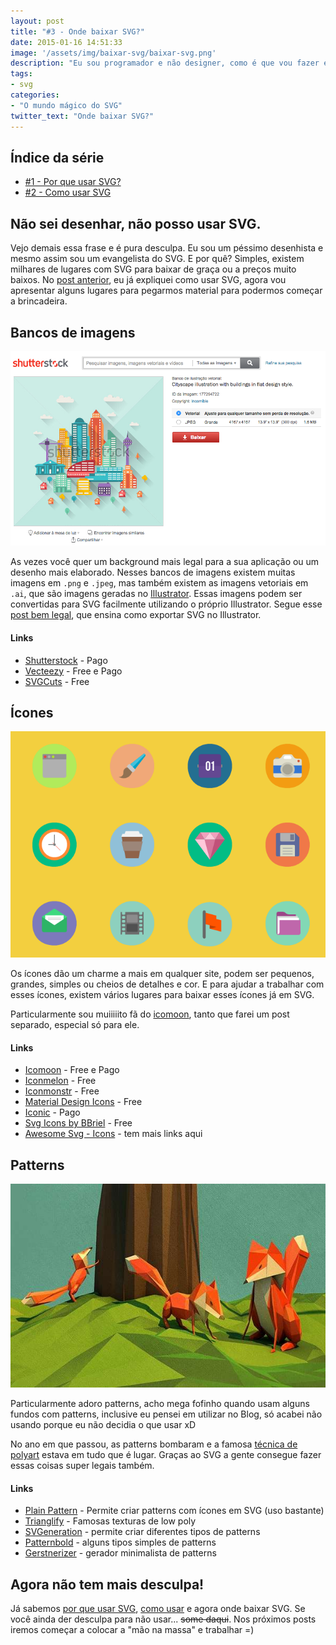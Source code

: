 ```yaml
---
layout: post
title: "#3 - Onde baixar SVG?"
date: 2015-01-16 14:51:33
image: '/assets/img/baixar-svg/baixar-svg.png'
description: "Eu sou programador e não designer, como é que vou fazer essas coisas aí? Aqui vou mostrar que não precisa ser designer para poder usar SVG."
tags:
- svg
categories:
- "O mundo mágico do SVG"
twitter_text: "Onde baixar SVG?"
---
```


## Índice da série

* [#1 - Por que usar SVG?](http://willianjusten.com.br/por-que-usar-svg/)
* [#2 - Como usar SVG](http://willianjusten.com.br/como-usar-svg/)

## Não sei desenhar, não posso usar SVG.

Vejo demais essa frase e é pura desculpa. Eu sou um péssimo desenhista e mesmo assim sou um evangelista do SVG. E por quê? Simples, existem milhares de lugares com SVG para baixar de graça ou a preços muito baixos. No [post anterior](http://willianjusten.com.br/como-usar-svg/), eu já expliquei como usar SVG, agora vou apresentar alguns lugares para pegarmos material para podermos começar a brincadeira.

## Bancos de imagens

![Uma tela do shutterstock para baixar](/assets/img/baixar-svg/imagens.png)

As vezes você quer um background mais legal para a sua aplicação ou um desenho mais elaborado. Nesses bancos de imagens existem muitas imagens em `.png` e `.jpeg`, mas também existem as imagens vetoriais em `.ai`, que são imagens geradas no [Illustrator](http://www.adobe.com/br/products/illustrator.html). Essas imagens podem ser convertidas para SVG facilmente utilizando o próprio Illustrator. Segue esse [post bem legal](http://creativedroplets.com/export-svg-for-the-web-with-illustrator-cc/), que ensina como exportar SVG no Illustrator.

#### Links

* [Shutterstock](http://www.shutterstock.com/pt/cat-29-Vectors.html) - Pago
* [Vecteezy](http://www.vecteezy.com/) - Free e Pago
* [SVGCuts](http://svgcuts.com/blog/category/fsvgotw/) - Free

## Ícones

![Vários ícons coloridos](/assets/img/baixar-svg/icons.png)

Os ícones dão um charme a mais em qualquer site, podem ser pequenos, grandes, simples ou cheios de detalhes e cor. E para ajudar a trabalhar com esses ícones, existem vários lugares para baixar esses ícones já em SVG.

Particularmente sou muiiiiito fã do [icomoon](https://icomoon.io/), tanto que farei um post separado, especial só para ele.

#### Links

* [Icomoon](https://icomoon.io/) - Free e Pago
* [Iconmelon](http://iconmelon.com/) - Free
* [Iconmonstr](http://iconmonstr.com/) - Free
* [Material Design Icons](https://github.com/google/material-design-icons) - Free
* [Iconic](https://useiconic.com/) - Pago
* [Svg Icons by BBriel](http://svgicons.sparkk.fr/) - Free
* [Awesome Svg - Icons](https://github.com/willianjusten/awesome-svg/blob/master/topics/Icons.md) - tem mais links aqui

## Patterns

![Uma imagem feita em polígonos](/assets/img/baixar-svg/patterns.jpeg)

Particularmente adoro patterns, acho mega fofinho quando usam alguns fundos com patterns, inclusive eu pensei em utilizar no Blog, só acabei não usando porque eu não decidia o que usar xD

No ano em que passou, as patterns bombaram e a famosa [técnica de polyart](https://www.google.com.br/search?q=low+poly+art&source=lnms&tbm=isch&sa=X&ei=zFy5VJ-jBoGyggScrYHIBw&ved=0CAgQ_AUoAQ&biw=1438&bih=778) estava em tudo que é lugar. Graças ao SVG a gente consegue fazer essas coisas super legais também.

#### Links

* [Plain Pattern](http://www.kennethcachia.com/plain-pattern/) - Permite criar patterns com ícones em SVG (uso bastante)
* [Trianglify](http://qrohlf.com/trianglify/) - Famosas texturas de low poly
* [SVGeneration](http://www.svgeneration.com/) - permite criar diferentes tipos de patterns
* [Patternbold](http://buseca.github.io/patternbolt/) - alguns tipos simples de patterns
* [Gerstnerizer](http://eskimoblood.github.io/gerstnerizer/) - gerador minimalista de patterns

## Agora não tem mais desculpa!

Já sabemos [por que usar SVG](http://willianjusten.com.br/por-que-usar-svg/), [como usar](http://willianjusten.com.br/como-usar-svg/) e agora onde baixar SVG. Se você ainda der desculpa para não usar... <s>some daqui</s>. Nos próximos posts iremos começar a colocar a "mão na massa" e trabalhar =)